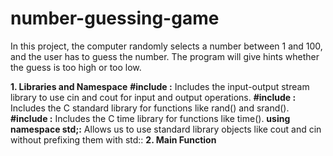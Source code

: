 # number-guessing-game
In this project, the computer randomly selects a number between 1 and 100, and the user has to guess the number. The program will give hints whether the guess is too high or too low.

**1. Libraries and Namespace**
**#include <iostream>:** Includes the input-output stream library to use cin and cout for input and output operations.
**#include <cstdlib>:** Includes the C standard library for functions like rand() and srand().
**#include <ctime>:** Includes the C time library for functions like time().
**using namespace std;:** Allows us to use standard library objects like cout and cin without prefixing them with std::
**2. Main Function**
